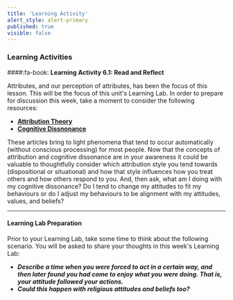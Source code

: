 ```yaml
---
title: 'Learning Activity'
alert_style: alert-primary
published: true
visible: false
---
```


### Learning Activities

####:fa-book: **Learning Activity 6.1: Read and Reflect**

Attributes, and our perception of attributes, has been the focus of this lesson. This will be the focus of this unit's Learning Lab. In order to prepare for discussion this week, take a moment to consider the following resources:

 - [**Attribution Theory**](http://healthyinfluence.com/wordpress/steves-primer-of-practical-persuasion-3-0/thinking/attribution/)
 - [**Cognitive Dissnonance**](https://www.simplypsychology.org/cognitive-dissonance.html)

These articles bring to light phenomena that tend to occur automatically (without conscious processing) for most people. Now that the concepts of attribution and cognitive dissonance are in your awareness it could be valuable to thoughtfully consider which attribution style you tend towards (dispositional or situational) and how that style influences how you treat others and how others respond to you. And, then ask, what am I doing with my cognitive dissonance? Do I tend to change my attitudes to fit my behaviours or do I adjust my behaviours to be alignment with my attitudes, values, and beliefs?

---

#### **Learning Lab Preparation**

Prior to your Learning Lab, take some time to think about the following scenario. You will be asked to share your thoughts in this week's Learning Lab:

- ***Describe a time when you were forced to act in a certain way, and then later found you had come to enjoy what you were doing. That is, your attitude followed your actions.***
- ***Could this happen with religious attitudes and beliefs too?***

